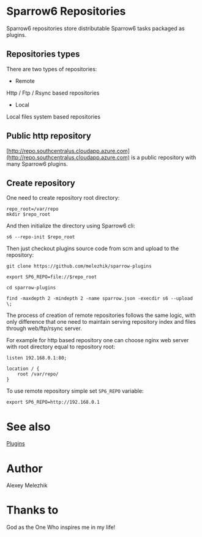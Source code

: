 # Sparrow6 Repositories

Sparrow6 repositories store distributable Sparrow6 tasks packaged as plugins.

## Repositories types

There are two types of repositories:

- Remote

Http / Ftp / Rsync based repositories

- Local

Local files system based repositories

## Public http repository

[http://repo.southcentralus.cloudapp.azure.com](http://repo.southcentralus.cloudapp.azure.com) is a public repository with many Sparrow6 plugins.

## Create repository

One need to create repository root directory:

    repo_root=/var/repo
    mkdir $repo_root

And then initialize the directory using Sparrow6 cli:

    s6 --repo-init $repo_root

Then just checkout plugins source code from scm and upload to the repository:

    git clone https://github.com/melezhik/sparrow-plugins

    export SP6_REPO=file://$repo_root

    cd sparrow-plugins

    find -maxdepth 2 -mindepth 2 -name sparrow.json -execdir s6 --upload \;


The process of creation of remote repositories follows the same logic, with only difference 
that one need to maintain serving repository index and files through web/ftp/rsync server.

For example for http based repository one can choose nginx web server with root directory equal to repository root:

    listen 192.168.0.1:80;

    location / {
        root /var/repo/
    }

To use remote repository simple set `SP6_REPO` variable:

    export SP6_REPO=http://192.168.0.1

# See also

[Plugins](https://github.com/melezhik/Sparrow6/blob/master/documentation/plugins.md)

# Author

Alexey Melezhik

# Thanks to

God as the One Who inspires me in my life!


